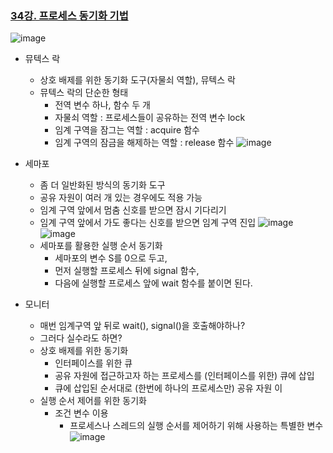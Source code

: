 ### [34강. 프로세스 동기화 기법](https://www.youtube.com/watch?v=4u13f9Umq7Y)

![image](https://github.com/user-attachments/assets/ff9fbab8-0155-4894-9bb1-3fcc6510eb66)

- 뮤텍스 락
  - 상호 배제를 위한 동기화 도구(자물쇠 역할), 뮤텍스 락
  - 뮤텍스 락의 단순한 형태
    - 전역 변수 하나, 함수 두 개
    - 자물쇠 역할 : 프로세스들이 공유하는 전역 변수 lock
    - 임계 구역을 잠그는 역할 : acquire 함수
    - 임계 구역의 잠금을 해제하는 역할 : release 함수
![image](https://github.com/user-attachments/assets/c5a4e51c-4ace-4a1b-8c2a-83413dd16f93)

- 세마포
  - 좀 더 일반화된 방식의 동기화 도구
  - 공유 자원이 여러 개 있는 경우에도 적용 가능
  - 임계 구역 앞에서 멈춤 신호를 받으면 잠시 기다리기
  - 임계 구역 앞에서 가도 좋다는 신호를 받으면 임계 구역 진입
![image](https://github.com/user-attachments/assets/5d023f76-ad9c-4f72-b9fa-0078b6be8482)
![image](https://github.com/user-attachments/assets/aa7d18f1-4670-4d6e-b776-b5cb642ab30b)
  - 세마포를 활용한 실행 순서 동기화
    - 세마포의 변수 S를 0으로 두고,
    - 먼저 실행할 프로세스 뒤에 signal 함수,
    - 다음에 실행할 프로세스 앞에 wait 함수를 붙이면 된다.

- 모니터
  - 매번 임계구역 앞 뒤로 wait(), signal()을 호출해야하나?
  - 그러다 실수라도 하면?
  - 상호 배제를 위한 동기화
    - 인터페이스를 위한 큐
    - 공유 자원에 접근하고자 하는 프로세스를 (인터페이스를 위한) 큐에 삽입
    - 큐에 삽입된 순서대로 (한번에 하나의 프로세스만) 공유 자원 이
  - 실행 순서 제어를 위한 동기화
    - 조건 변수 이용
      - 프로세스나 스레드의 실행 순서를 제어하기 위해 사용하는 특별한 변수
![image](https://github.com/user-attachments/assets/5d357d05-fff7-4290-a989-1debed3885f3)
